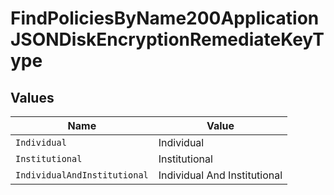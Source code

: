 # FindPoliciesByName200ApplicationJSONDiskEncryptionRemediateKeyType


## Values

| Name                         | Value                        |
| ---------------------------- | ---------------------------- |
| `Individual`                 | Individual                   |
| `Institutional`              | Institutional                |
| `IndividualAndInstitutional` | Individual And Institutional |
